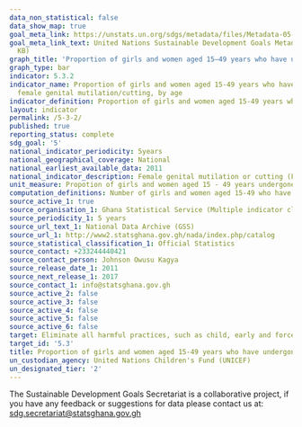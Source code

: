 ```yaml
---
data_non_statistical: false
data_show_map: true
goal_meta_link: https://unstats.un.org/sdgs/metadata/files/Metadata-05-03-02.pdf
goal_meta_link_text: United Nations Sustainable Development Goals Metadata (PDF 206
  KB)
graph_title: 'Proportion of girls and women aged 15–49 years who have undergone female genital mutilation/cutting, by age'
graph_type: bar
indicator: 5.3.2
indicator_name: Proportion of girls and women aged 15-49 years who have undergone
  female genital mutilation/cutting, by age
indicator_definition: Proportion of girls and women aged 15-49 years who have undergone female genital mutilation/cutting is currently being measured by the proportion of girls aged 15-19 years who have undergone female genital mutilation/cutting   
layout: indicator
permalink: /5-3-2/
published: true
reporting_status: complete
sdg_goal: '5'
national_indicator_periodicity: 5years
national_geographical_coverage: National
national_earliest_available_data: 2011
national_indicator_description: Female genital mutilation or cutting (FGM/C) refers to all procedures involving partial or total removal of the female external genitalia or other injury to the female genital organs for non-medical reasons (World Health Organization, Eliminating Female Genital Mutilation, An interagency statement, WHO, UNFPA, UNICEF, UNIFEM, OHCHR, UNHCR, UNECA, UNESCO, UNDP, UNAIDS, WHO, Geneva, 2008, p.4)
unit_measure: Propotion of girls and women aged 15 - 49 years undergone female genital mutation
computation_definitions: Number of girls and women aged 15-49 who have undergone (FGM/C) divided by the total number of girls and women aged 15-49 in the population multiplied by 100
source_active_1: true
source_organisation_1: Ghana Statistical Service (Multiple indicator cluster servey)
source_periodicity_1: 5 years 
source_url_text_1: National Data Archive (GSS)
source_url_1: http://www2.statsghana.gov.gh/nada/index.php/catalog
source_statistical_classification_1: Official Statistics
source_contact: +233244440421
source_contact_person: Johnson Owusu Kagya
source_release_date_1: 2011
source_next_release_1: 2017
source_contact_1: info@statsghana.gov.gh
source_active_2: false
source_active_3: false
source_active_4: false
source_active_5: false
source_active_6: false
target: Eliminate all harmful practices, such as child, early and forced marriage and female genital mutilation
target_id: '5.3'
title: Proportion of girls and women aged 15-49 years who have undergone female genital mutilation/cutting, by age
un_custodian_agency: United Nations Children's Fund (UNICEF)
un_designated_tier: '2'
---
```

The Sustainable Development Goals Secretariat is a collaborative project, if you have any feedback or suggestions for data please contact us at: sdg.secretariat@statsghana.gov.gh
